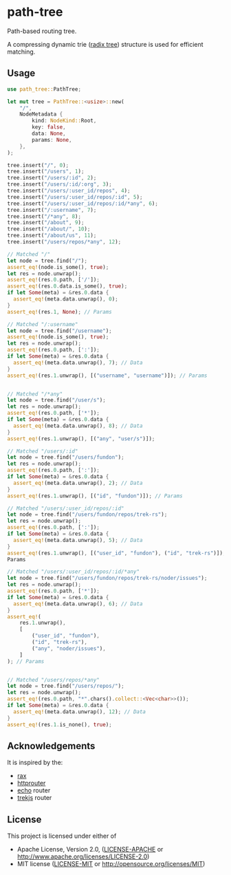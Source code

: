 # path-tree
Path-based routing tree.

A compressing dynamic trie ([radix tree]) structure is used for efficient matching.

## Usage

```rust
use path_tree::PathTree;

let mut tree = PathTree::<usize>::new(
    "/",
    NodeMetadata {
        kind: NodeKind::Root,
        key: false,
        data: None,
        params: None,
    },
);

tree.insert("/", 0);
tree.insert("/users", 1);
tree.insert("/users/:id", 2);
tree.insert("/users/:id/:org", 3);
tree.insert("/users/:user_id/repos", 4);
tree.insert("/users/:user_id/repos/:id", 5);
tree.insert("/users/:user_id/repos/:id/*any", 6);
tree.insert("/:username", 7);
tree.insert("/*any", 8);
tree.insert("/about", 9);
tree.insert("/about/", 10);
tree.insert("/about/us", 11);
tree.insert("/users/repos/*any", 12);

// Matched "/"
let node = tree.find("/");
assert_eq!(node.is_some(), true);
let res = node.unwrap();
assert_eq!(res.0.path, ['/']);
assert_eq!(res.0.data.is_some(), true);
if let Some(meta) = &res.0.data {
  assert_eq!(meta.data.unwrap(), 0);
}
assert_eq!(res.1, None); // Params

// Matched "/:username"
let node = tree.find("/username");
assert_eq!(node.is_some(), true);
let res = node.unwrap();
assert_eq!(res.0.path, [':']);
if let Some(meta) = &res.0.data {
  assert_eq!(meta.data.unwrap(), 7); // Data
}
assert_eq!(res.1.unwrap(), [("username", "username")]); // Params


// Matched "/*any"
let node = tree.find("/user/s");
let res = node.unwrap();
assert_eq!(res.0.path, ['*']);
if let Some(meta) = &res.0.data {
  assert_eq!(meta.data.unwrap(), 8); // Data
}
assert_eq!(res.1.unwrap(), [("any", "user/s")]);

// Matched "/users/:id"
let node = tree.find("/users/fundon");
let res = node.unwrap();
assert_eq!(res.0.path, [':']);
if let Some(meta) = &res.0.data {
  assert_eq!(meta.data.unwrap(), 2); // Data
}
assert_eq!(res.1.unwrap(), [("id", "fundon")]); // Params

// Matched "/users/:user_id/repos/:id"
let node = tree.find("/users/fundon/repos/trek-rs");
let res = node.unwrap();
assert_eq!(res.0.path, [':']);
if let Some(meta) = &res.0.data {
  assert_eq!(meta.data.unwrap(), 5); // Data
}
assert_eq!(res.1.unwrap(), [("user_id", "fundon"), ("id", "trek-rs")]); //
Params

// Matched "/users/:user_id/repos/:id/*any"
let node = tree.find("/users/fundon/repos/trek-rs/noder/issues");
let res = node.unwrap();
assert_eq!(res.0.path, ['*']);
if let Some(meta) = &res.0.data {
  assert_eq!(meta.data.unwrap(), 6); // Data
}
assert_eq!(
    res.1.unwrap(),
    [
        ("user_id", "fundon"),
        ("id", "trek-rs"),
        ("any", "noder/issues"),
    ]
); // Params


// Matched "/users/repos/*any"
let node = tree.find("/users/repos/");
let res = node.unwrap();
assert_eq!(res.0.path, "*".chars().collect::<Vec<char>>());
if let Some(meta) = &res.0.data {
  assert_eq!(meta.data.unwrap(), 12); // Data
}
assert_eq!(res.1.is_none(), true);
```

## Acknowledgements

It is inspired by the:

- [rax]
- [httprouter]
- [echo] router
- [trekjs] router

## License

This project is licensed under either of

- Apache License, Version 2.0, ([LICENSE-APACHE](LICENSE-APACHE) or
  http://www.apache.org/licenses/LICENSE-2.0)
- MIT license ([LICENSE-MIT](LICENSE-MIT) or
  http://opensource.org/licenses/MIT)


[radix tree]: https://github.com/trek-rs/radix-tree
[rax]: https://github.com/antirez/rax
[httprouter]: https://github.com/julienschmidt/httprouter
[echo]: https://github.com/labstack/echo
[trekjs]: https://github.com/trekjs/router
